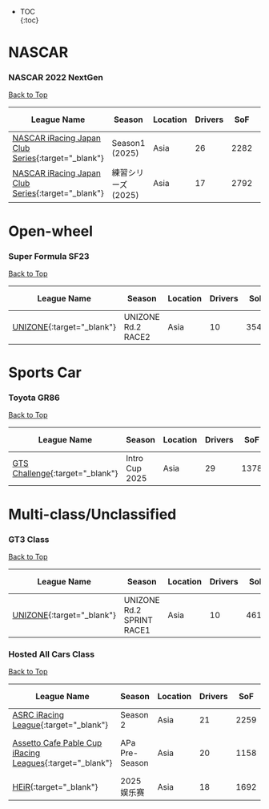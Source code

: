 * TOC  
{:toc}

# NASCAR

### NASCAR 2022 NextGen

[Back to Top](#)  

| League Name | Season | Location | Drivers | SoF | Setup | Upcoming Race | New York | London | Sydney |
|------------------------------------------------------------------------------------------------------------------------------|----------------|--------|-------|----|-----|-------------|--------|------|------|
|[NASCAR iRacing Japan Club Series](https://members.iracing.com/membersite/member/LeagueView.do?league=12160){:target="_blank"} |Season1 \(2025\) |Asia |26 |2282 |Fixed | | | | |
|[NASCAR iRacing Japan Club Series](https://members.iracing.com/membersite/member/LeagueView.do?league=12160){:target="_blank"} |練習シリーズ\(2025\) |Asia |17 |2792 |Fixed | | | | |

# Open-wheel

### Super Formula SF23

[Back to Top](#)  

| League Name | Season | Location | Drivers | SoF | Setup | Upcoming Race | New York | London | Sydney |
|-----------------------------------------------------------------------------------------------------|-------------------|--------|-------|----|-----|-------------|--------|------|------|
|[UNIZONE](https://members.iracing.com/membersite/member/LeagueView.do?league=11512){:target="_blank"} |UNIZONE Rd\.2 RACE2 |Asia |10 |3541 | | | | | |

# Sports Car

### Toyota GR86

[Back to Top](#)  

| League Name | Season | Location | Drivers | SoF | Setup | Upcoming Race | New York | London | Sydney |
|----------------------------------------------------------------------------------------------------------|--------------|--------|-------|----|-----|-------------|--------|------|------|
|[GTS Challenge](https://members.iracing.com/membersite/member/LeagueView.do?league=8857){:target="_blank"} |Intro Cup 2025 |Asia |29 |1378 |Both | | | | |

# Multi-class/Unclassified

### GT3 Class

[Back to Top](#)  

| League Name | Season | Location | Drivers | SoF | Setup | Upcoming Race | New York | London | Sydney |
|-----------------------------------------------------------------------------------------------------|--------------------------|--------|-------|----|-----|-------------|--------|------|------|
|[UNIZONE](https://members.iracing.com/membersite/member/LeagueView.do?league=11512){:target="_blank"} |UNIZONE Rd\.2 SPRINT RACE1 |Asia |10 |4619 | | | | | |

### Hosted All Cars Class

[Back to Top](#)  

| League Name | Season | Location | Drivers | SoF | Setup | Upcoming Race | New York | London | Sydney |
|------------------------------------------------------------------------------------------------------------------------------------|---------------|--------|-------|----|-----|-----------------------------|------------------------|------------------------|-------------------------|
|[ASRC iRacing League](https://members.iracing.com/membersite/member/LeagueView.do?league=11612){:target="_blank"} |Season 2 |Asia |21 |2259 |Both | | | | |
|[Assetto Cafe Pable Cup iRacing Leagues](https://members.iracing.com/membersite/member/LeagueView.do?league=12342){:target="_blank"} |APa Pre\-Season |Asia |20 |1158 |Fixed |Circuit des 24 Heures du Mans |Mon, June 09 08:00AM EDT |Mon, June 09 01:00PM BST |Mon, June 09 10:00PM AEST |
|[HEiR](https://members.iracing.com/membersite/member/LeagueView.do?league=11142){:target="_blank"} |2025 娱乐赛 |Asia |18 |1692 |Fixed | | | | |

